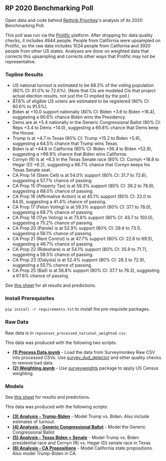 ## RP 2020 Benchmarking Poll

Open data and code behind [Rethink Priorities](https://www.rethinkpriorities.org/)'s analysis of its 2020 Benchmarking Poll.

This poll was run via the [Prolific](https://www.prolific.co/) platform. After dropping for data quality checks, it includes 4944 people. People from California were upsampled on Prolific, so the raw data includes 1024 people from California and 3920 people from other US states. Analyses are done on weighted data that corrects this upsampling and corrects other ways that Prolific may not be representative.


### Topline Results

* US national turnout is estimated to be 68.3% of the voting population (80% CI: 61.0% to 72.6%). (Note that CIs are modeled CIs that project actual election results, not just the CI implied by the poll.)
* 87.6% of eligible US voters are estimated to be registered (80% CI: 80.6% to 91.5%).
* Biden at +10.0 support nationally (80% CI: Biden +3.6 to Biden +16.4), suggesting a 90.6% chance Biden wins the Presidency.
* Dems are at +5.4 nationally in the Generic Congressional Ballot (80% CI: Reps +3.4 to Dems +14.0), suggesting a 69.8% chance that Dems keep the House.
* Trump is at +4.7 in Texas (80% CI: Trump +15.2 to Biden +5.9), suggesting a 64.5% chance that Trump wins Texas.
* Biden is at +44.6 in California (80% CI: Biden +36.4 to Biden +52.8), suggesting a >99.9% chance that Biden wins California.
* Cornyn (R) is at +6.3 in the Texas Senate race (80% CI: Cornyn +18.8 to Hegar (D) +6.2), suggesting a 66.7% chance that Cornyn keeps his Texas Senate seat.
* CA Prop 14 (Stem Cell) is at 54.0% support (80% CI: 31.7 to 72.6), suggesting a 57.7% chance of passing.
* CA Prop 15 (Property Tax) is at 59.3% support (80% CI: 36.2 to 78.9), suggesting a 68.0% chance of passing.
* CA Prop 16 (Affirmative Action) is at 45.1% support (80% CI: 22.0 to 64.9), suggesting a 41.4% chance of passing.
* CA Prop 17 (Felon Voting) is at 59.3% support (80% CI: 37.1 to 78.0), suggesting a 68.7% chance of passing.
* CA Prop 18 (17yo Voting) is at 73.8% support (80% CI: 43.7 to 100.0), suggesting a 75.2% chance of passing.
* CA Prop 20 (Parole) is at 52.9% support (80% CI: 29.4 to 73.1), suggesting a 56.1% chance of passing.
* CA Prop 21 (Rent Control) is at 47.7% support (80% CI: 22.6 to 69.5), suggesting a 46.7% chance of passing.
* CA Prop 22 (Rideshare) is at 54.1% support (80% CI: 35.9 to 71.7), suggesting a 58.5% chance of passing.
* CA Prop 23 (Dialysis) is at 52.4% support (80% CI: 28.3 to 72.9), suggesting a 55.1% chance of passing.
* CA Prop 25 (Bail) is at 58.8% support (80% CI: 37.7 to 76.3), suggesting a 67.8% chance of passing.

See [this sheet](https://docs.google.com/spreadsheets/d/1yuEruo1z4sQ9IIqVMGba1-fumtmypbjZk_2tOZgVhkk/edit#gid=0) for all results and predictions.
 
 
### Install Prerequisites

`pip install -r requirements.txt` to install the pre-requisite packages.


### Raw Data

Raw data is in `repsonses_processed_national_weighted.csv`.

This data was produced with the following two scripts:

* **[(1) Process Data.ipynb](https://github.com/rethinkpriorities/rp_2020_benchmarking_poll/blob/master/(1)%20Process%20Data.ipynb)** - Load the data from Surveymonkey Raw CSV into processed CSVs. Use [survey_dud_detector](https://github.com/rethinkpriorities/survey_dud_detector) and other quality checks to remove bad data.
* **[(2) Weighting.ipynb](https://github.com/rethinkpriorities/rp_2020_benchmarking_poll/blob/master/(2)%20Weighting.ipynb)** - Use [surveyweights](https://github.com/rethinkpriorities/surveyweights) package to apply US Census weighting


### Models

See [this sheet](https://docs.google.com/spreadsheets/d/1yuEruo1z4sQ9IIqVMGba1-fumtmypbjZk_2tOZgVhkk/edit#gid=0) for results and predictions.

This data was produced with the following scripts:

* **[(3) Analysis - Trump-Biden](https://github.com/rethinkpriorities/rp_2020_benchmarking_poll/blob/master/(3)%20Analysis%20-%20Trump-Biden.ipynb)** - Model Trump vs. Biden. Also include estimates of turnout.
* **[(4) Analysis - Generic Congressional Ballot](https://github.com/rethinkpriorities/rp_2020_benchmarking_poll/blob/master/(4)%20Analysis%20-%20Generic%20Congressional%20Ballot.ipynb)** - Model the Generic Congressional Ballot
* **[(5) Analysis - Texas Biden + Senate](https://github.com/rethinkpriorities/rp_2020_benchmarking_poll/blob/master/(5)%20Texas%20Biden%20%2B%20Senate.ipynb)** - Model Trump vs. Biden presidential race and Cornyn (R) vs. Hegar (D) senate race in Texas
* **[(6) Analysis - CA Propositions](https://github.com/rethinkpriorities/rp_2020_benchmarking_poll/blob/master/(5)%20Analysis%20-%20CA%20Propositions.ipynb)** - Model California state propositions. Also model Trump-Biden in CA.


